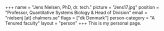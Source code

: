 +++
name = "Jens Nielsen, PhD, dr. tech."
picture = "Jens17.jpg"
position = "Professor, Quantitative Systems Biology & Head of Division"
email = "nielsenj [at] chalmers.se"
flags = ["dk Denmark"]
person-category = "A Tenured faculty"
layout = "person"
+++
This is my personal page.
